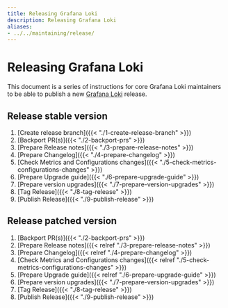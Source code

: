 ```yaml
---
title: Releasing Grafana Loki
description: Releasing Grafana Loki
aliases:
- ../../maintaining/release/
---
```

# Releasing Grafana Loki

This document is a series of instructions for core Grafana Loki maintainers to be able
to publish a new [Grafana Loki](https://github.com/grafana/loki) release.

## Release stable version

1. [Create release branch]({{< "./1-create-release-branch" >}})
1. [Backport PR(s)]({{< "./2-backport-prs" >}})
1. [Prepare Release notes]({{< "./3-prepare-release-notes" >}})
1. [Prepare Changelog]({{< "./4-prepare-changelog" >}})
1. [Check Metrics and Configurations changes]({{< "./5-check-metrics-configurations-changes" >}})
1. [Prepare Upgrade guide]({{< "./6-prepare-upgrade-guide" >}})
1. [Prepare version upgrades]({{< "./7-prepare-version-upgrades" >}})
1. [Tag Release]({{< "./8-tag-release" >}})
1. [Publish Release]({{< "./9-publish-release" >}})

## Release patched version

1. [Backport PR(s)]({{< "./2-backport-prs" >}})
1. [Prepare Release notes]({{< relref "./3-prepare-release-notes" >}})
1. [Prepare Changelog]({{< relref "./4-prepare-changelog" >}})
1. [Check Metrics and Configurations changes]({{< relref "./5-check-metrics-configurations-changes" >}})
1. [Prepare Upgrade guide]({{< relref "./6-prepare-upgrade-guide" >}})
1. [Prepare version upgrades]({{< "./7-prepare-version-upgrades" >}})
1. [Tag Release]({{< "./8-tag-release" >}})
1. [Publish Release]({{< "./9-publish-release" >}})
